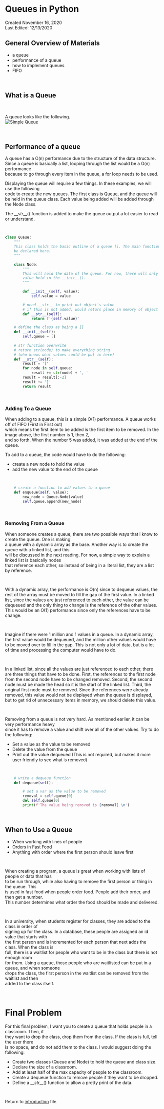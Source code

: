 # Queues in Python
Created November 16, 2020  
Last Edited: 12/13/2020

## General Overview of Materials
- a queue
- performance of a queue
- how to implement queues
- FIFO  
<p>&nbsp;</p>

## What is a Queue  
<p>&nbsp;</p>

A queue looks like the following.  
![Simple Queue](queue_image.jpg)
<p>&nbsp;</p>

## Performance of a queue
A queue has a O(n) performance due to the structure of the data structure.  
Since a queue is basically a list, looping through the list would be a O(n) performance  
because to go through every item in the queue, a for loop needs to be used.  

Displaying the queue will require a few things. In these examples, we will use the following  
code to create the new queues. The first class is Queue, and the queue will be held in
the queue class. Each value being added will be added through the Node class.  

The \_\_*str*\_\_() function is added to make the queue output a lot easier to read  
or understand.
<p>&nbsp;</p>

```python
class Queue:
    """
    This class holds the basic outline of a queue []. The main functions will
    be declared here.
    """

    class Node:
        """
        This will hold the data of the queue. For now, there will only be one
        value held in the __init__().
        """

        def __init__(self, value):
            self.value = value

        # need __str__ to print out object's value
        # if this is not added, would return place in memory of object
        def __str__(self):
            return f'{self.value}'

    # define the class as being a []
    def __init__(self):
        self.queue = []
    
    # str function overwrite
    # return str(node) to make everything string
    # (who knows what values could be put in here)
    def __str__(self):
        result = '['
        for node in self.queue:
            result += str(node) + ', '
        result = result[:-2]
        result += ']'
        return result

```  

<p>&nbsp;</p>

### Adding To a Queue
When adding to a queue, this is a simple O(1) performance. A queue works off of FIFO (First in First out)  
which means the first item to be added is the first item to be removed. In the image above, the first number is 1, then 2,  
and so forth. When the number 5 was added, it was added at the end of the queue. 

To add to a queue, the code would have to do the following:
  * create a new node to hold the value
  * add the new value to the end of the queue
<p>&nbsp;</p>

```python
    # create a function to add values to a queue
    def enqueue(self, value):
        new_node = Queue.Node(value)
        self.queue.append(new_node)
```

<p>&nbsp;</p>

### Removing From a Queue
When someone creates a queue, there are two possible ways that I know to create the queue. One is making  
a queue with a dynamic array as the base. Another way is to create the queue with a linked list, and this  
will be discussed in the next reading. For now, a simple way to explain a linked list is basically nodes  
that reference each other, so instead of being in a literal list, they are a list by reference.  
<p>&nbsp;</p>
With a dynamic array, the performance is O(n) since to dequeue values, the rest of the array must be moved  
to fill the gap of the first value. In a linked list, since the values are just referenced to each other,  
the value can be dequeued and the only thing to change is the reference of the other values. This would  
be an O(1) performance since only the references have to be change.  
<p>&nbsp;</p>
Imagine if there were 1 million and 1 values in a queue. In a dynamic array, the first value would be dequeued,  
and the million other values would have to be moved over to fill in the gap. This is not only a lot of data, but  
is a lot of time and processing the computer would have to do.  
<p>&nbsp;</p>
In a linked list, since all the values are just referenced to each other, there are three things that have to be done.  
First, the references to the first node from the second node have to be changed removed.  
Second, the second node must be made the head so it is the start of the linked list.
Third, the original first node must be removed. Since the references were already removed, this value would not be  
displayed when the queue is displayed, but to get rid of unnecessary items in memory, we should delete this value.

<p>&nbsp;</p>

Removing from a queue is not very hard. As mentioned earlier, it can be very performance heavy  
since it has to remove a value and shift over all of the other values. Try to do the following:
  * Set a value as the value to be removed
  * Delete the value from the queue
  * Print out the value dequeued (This is not required, but makes it more user friendly to see what is removed)
<p>&nbsp;</p>

```python
    # write a dequeue function
    def dequeue(self):

        # set a var as the value to be removed
        removal = self.queue[0]
        del self.queue[0]
        print(f'The value being removed is {removal}.\n')
```

<p>&nbsp;</p>

## When to Use a Queue
* When working with lines of people
* Orders in Fast Food
* Anything with order where the first person should leave first

<p>&nbsp;</p>

When creating a program, a queue is great when working with lists of people or data that has  
to be run through, while also having to remove the first person or thing in the queue. This  
is used in fast food when people order food. People add their order, and then get a number.  
This number determines what order the food should be made and delivered.  

<p>&nbsp;</p>

In a university, when students register for classes, they are added to the class in order of  
signing up for the class. In a database, these people are assigned an id value that starts with  
the first person and is incremented for each person that next adds the class. When the class is  
full, there is a waitlist for people who want to be in the class but there is not enough room  
for them. Using a queue, those people who are waitlisted can be put in a queue, and when someone  
drops the class, the first person in the waitlist can be removed from the waitlist and then  
added to the class itself.

<p>&nbsp;</p>

# Final Problem

For this final problem, I want you to create a queue that holds people in a classroom. Then, if  
they want to drop the class, drop them from the class. If the class is full, tell the user there  
is no space, and do not add them to the class. I would suggest doing the following:  
  * Create two classes (Queue and Node) to hold the queue and class size.  
  * Declare the size of a classroom.
  * Add at least half of the max capacity of people to the classroom.
  * Create a dequeue function to remove people if they want to be dropped.  
  * Define a \_\_*str*_\_() function to allow a pretty print of the data.  

<p>&nbsp;</p>

Return to [introduction](introduction.md) file.